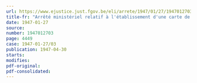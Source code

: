 ```yaml
---
url: https://www.ejustice.just.fgov.be/eli/arrete/1947/01/27/1947012703/justel
title-fr: "Arrêté ministériel relatif à l'établissement d'une carte de convoyeur pour les personnes accompagnant les pigeons voyageurs belges destinés à être lâchés en France"
date: 1947-01-27
source:
number: 1947012703
page: 4449
case: 1947-01-27/03
publication: 1947-04-30
starts:
modifies:
pdf-original:
pdf-consolidated:
---
```


